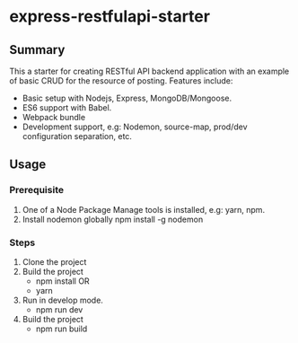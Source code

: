 # express-restfulapi-starter 

## Summary
This a starter for creating RESTful API backend application with an example of basic CRUD for the resource of posting.
Features include:
- Basic setup with Nodejs, Express, MongoDB/Mongoose.
- ES6 support with Babel.
- Webpack bundle
- Development support, e.g: Nodemon, source-map, prod/dev configuration separation, etc. 

## Usage
### Prerequisite
1. One of a Node Package Manage tools is installed, e.g: yarn, npm. 
2. Install nodemon globally
    npm install -g nodemon
### Steps
1. Clone the project
2. Build the project
   - npm install
   OR 
   - yarn
3. Run in develop mode. 
   - npm run dev 
4. Build the project
   - npm run build 
